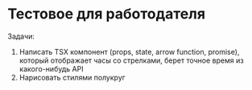 # Тестовое для работодателя

Задачи:

1. Написать TSX компонент (props, state, arrow function, promise), который отображает часы со стрелками, берет точное время из какого-нибудь API
2. Нарисовать стилями полукруг
